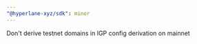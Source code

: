 ```yaml
---
"@hyperlane-xyz/sdk": minor
---
```


Don't derive testnet domains in IGP config derivation on mainnet
